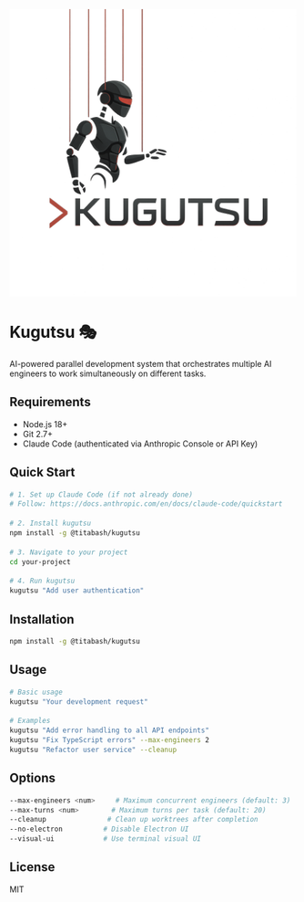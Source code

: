 ![Kugutsu Logo](logos/kugutsu.png)

# Kugutsu 🎭

AI-powered parallel development system that orchestrates multiple AI engineers to work simultaneously on different tasks.

## Requirements

- Node.js 18+
- Git 2.7+
- Claude Code (authenticated via Anthropic Console or API Key)

## Quick Start

```bash
# 1. Set up Claude Code (if not already done)
# Follow: https://docs.anthropic.com/en/docs/claude-code/quickstart

# 2. Install kugutsu
npm install -g @titabash/kugutsu

# 3. Navigate to your project
cd your-project

# 4. Run kugutsu
kugutsu "Add user authentication"
```

## Installation

```bash
npm install -g @titabash/kugutsu
```

## Usage

```bash
# Basic usage
kugutsu "Your development request"

# Examples
kugutsu "Add error handling to all API endpoints"
kugutsu "Fix TypeScript errors" --max-engineers 2
kugutsu "Refactor user service" --cleanup
```

## Options

```bash
--max-engineers <num>     # Maximum concurrent engineers (default: 3)
--max-turns <num>        # Maximum turns per task (default: 20)
--cleanup               # Clean up worktrees after completion
--no-electron          # Disable Electron UI
--visual-ui            # Use terminal visual UI
```

## License

MIT
